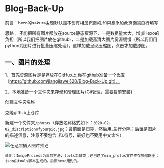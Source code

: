 # Blog-Back-Up

前言：hexo的sakura主题默认是不含有相册页面的,如果想添加此页面需自行编写


思路：
不能把所有图片都放在source静态资源下，一是数据量太大，增加Hexo的负担（所以我们把图片放在github），二是加载高清大图片资源缓慢（所以我们用python对图片进行批量压缩处理），这样加载呈现压缩图，点击才加载原图。



## 一、图片的处理

1、首先资源图片是是存放在GitHub上,你在github准备一个仓库（https://github.com/jiangjiawei520/Blog-Back-Up.git）。



2、本地准备一个文件夹来存储和管理图片(Git管理，需要提前安装)

创建文件夹名称

克隆github上仓库

新建一个文件夹`/photos`（存放名称格式如下：`2020-02-02_discriptionofyourpic.jpg`；最前面是日期，然后用_进行分隔；后面是图片的描述信息，注意不要包含_和.符号，最好也不要用中文命名）

![在这里插入图片描述](https://img-blog.csdnimg.cn/20200218173742522.png?x-oss-process=image/watermark,type_ZmFuZ3poZW5naGVpdGk,shadow_10,text_aHR0cHM6Ly9ibG9nLmNzZG4ubmV0L2N1bmd1ZGFmYQ==,size_16,color_FFFFFF,t_70)

`说明：ImageProcess为裁剪方法，tools工具类；还创建了min_photos文件夹存放缩略图；json由tools脚本生成的，后面hexo用到的。`